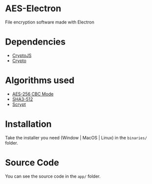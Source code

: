 # AES-Electron
File encryption software made with Electron

# Dependencies
- [CryptoJS](https://cryptojs.gitbook.io/docs/)
- [Crypto](https://nodejs.org/api/crypto.html)

# Algorithms used
- [AES-256 CBC Mode](https://en.wikipedia.org/wiki/Advanced_Encryption_Standard)
- [SHA3-512](https://en.wikipedia.org/wiki/SHA-3)
- [Scrypt](https://en.wikipedia.org/wiki/Scrypt)

# Installation
Take the installer you need (Window | MacOS | Linux) in the ```binaries/``` folder.

# Source Code
You can see the source code in the ```app/``` folder.